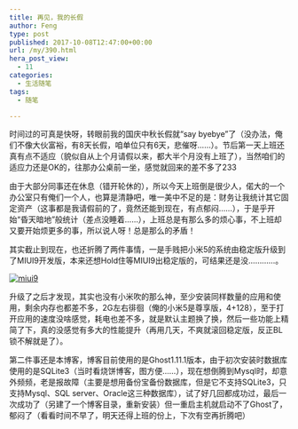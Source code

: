 ```yaml
---
title: 再见，我的长假
author: Feng
type: post
published: 2017-10-08T12:47:00+00:00
url: /my/390.html
hera_post_view:
  - 11
categories:
  - 生活随笔
tags:
  - 随笔

---
```

时间过的可真是快呀，转眼前我的国庆中秋长假就“say byebye”了（没办法，俺们不像大伙富裕，有8天长假，咱单位只有6天，悲催呀……）。节后第一天上班还真有点不适应（貌似自从上个月请假以来，都大半个月没有上班了），当然咱们的适应力还是OK的，往那办公桌前一坐，感觉就回来的差不多了233

由于大部分同事还在休息（错开轮休的），所以今天上班倒是很少人，偌大的一个办公室只有俺们一个人，也算是清静吧，唯一美中不足的是：财务让我统计其它固定资产（这事都是我请假前的了，竟然还能到现在，有点郁闷……），于是乎开始“昏天暗地”般统计（差点没睡着……），上班总是有那么多的烦心事，不上班却又要开始烦更多的事，所以说人呀！总是那么的矛盾！

其实截止到现在，也还折腾了两件事情，一是手贱把小米5的系统由稳定版升级到了MIUI9开发版，本来还想Hold住等MIUI9出稳定版的，可结果还是没…………。

[<img decoding="async" src="https://cdn.uu126.cn/201710/miui9.jpg" alt="miui9" title="miui9" />][1]

升级了之后才发现，其实也没有小米吹的那么神，至少安装同样数量的应用和使用，剩余内存也都差不多，2G左右徘徊（俺的小米5是尊享版，4+128），至于打开应用的速度没啥感觉，耗电也差不多，就是默认主题换了换，然后一些功能上精简了下，真的没感觉有多大的性能提升（再用几天，不爽就滚回稳定版，反正BL锁不解就是了）。

第二件事还是本博客，博客目前使用的是Ghost1.11.1版本，由于初次安装时数据库使用的是SQLite3（当时看烧饼博客，图方便……），现在想倒腾到Mysql时，却意外频频，老是报故障（主要是想用备份宝备份数据库，但是它不支持SQLite3，只支持Mysql、SQL server、Oracle这三种数据库），试了好几回都成功过，最后一次成功了（另建了一个博客目录，重新安装）但一重启主机就启动不了Ghost了，郁闷了（看看时间不早了，明天还得上班的份上，下次有空再折腾吧）

 [1]: https://cdn.uu126.cn/201710/miui9.jpg